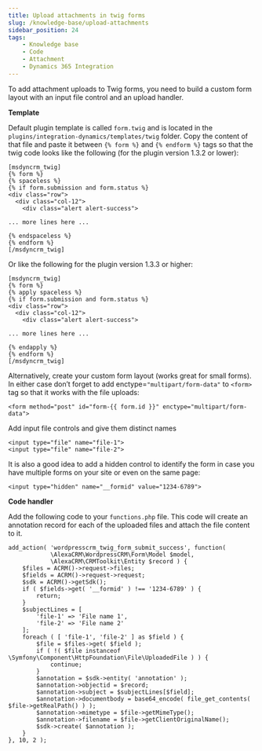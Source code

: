 ```yaml
---
title: Upload attachments in twig forms
slug: /knowledge-base/upload-attachments
sidebar_position: 24
tags:
    - Knowledge base
    - Code
    - Attachment
    - Dynamics 365 Integration
---
```


To add attachment uploads to Twig forms, you need to build a custom form layout with an input file control and an upload handler.

**Template**

Default plugin template is called `form.twig` and is located in the `plugins/integration-dynamics/templates/twig` folder. Copy the content of that file and paste it between `{% form %}` and `{% endform %}` tags so that the twig code looks like the following (for the plugin version 1.3.2 or lower):

```
[msdyncrm_twig]
{% form %}
{% spaceless %}
{% if form.submission and form.status %}
<div class="row">
  <div class="col-12">
    <div class="alert alert-success">

... more lines here ...

{% endspaceless %}
{% endform %}
[/msdyncrm_twig]
```

Or like the following for the plugin version 1.3.3 or higher:

```
[msdyncrm_twig]
{% form %}
{% apply spaceless %}
{% if form.submission and form.status %}
<div class="row">
  <div class="col-12">
    <div class="alert alert-success">

... more lines here ...

{% endapply %}
{% endform %}
[/msdyncrm_twig]
```

Alternatively, create your custom form layout (works great for small forms). In either case don’t forget to add enctype=`"multipart/form-data"` to `<form>` tag so that it works with the file uploads:

```
<form method="post" id="form-{{ form.id }}" enctype="multipart/form-data">
```

Add input file controls and give them distinct names

```
<input type="file" name="file-1">
<input type="file" name="file-2">
```

It is also a good idea to add a hidden control to identify the form in case you have multiple forms on your site or even on the same page:

```
<input type="hidden" name="__formid" value="1234-6789">
```

**Code handler**

Add the following code to your `functions.php` file. This code will create an annotation record for each of the uploaded files and attach the file content to it.

```
add_action( 'wordpresscrm_twig_form_submit_success', function( 
            \AlexaCRM\WordpressCRM\Form\Model $model,
            \AlexaCRM\CRMToolkit\Entity $record ) {​​​​
    $files = ACRM()->request->files;
    $fields = ACRM()->request->request;
    $sdk = ACRM()->getSdk();
    if ( $fields->get( '__formid' ) !== '1234-6789' ) {​​​​
        return;
    }​​​​
    $subjectLines = [
        'file-1' => 'File name 1',
        'file-2' => 'File name 2'
    ];
    foreach ( [ 'file-1', 'file-2' ] as $field ) {​​​​
        $file = $files->get( $field );
        if ( !( $file instanceof \Symfony\Component\HttpFoundation\File\UploadedFile ) ) {​​​​
            continue;
        }​​​​
        $annotation = $sdk->entity( 'annotation' );
        $annotation->objectid = $record;
        $annotation->subject = $subjectLines[$field];
        $annotation->documentbody = base64_encode( file_get_contents( $file->getRealPath() ) );
        $annotation->mimetype = $file->getMimeType();
        $annotation->filename = $file->getClientOriginalName();
        $sdk->create( $annotation );
    }​​​​
}​​​​, 10, 2 );
```


